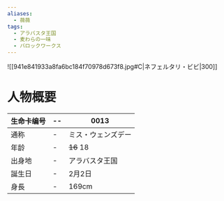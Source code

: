 ```yaml
---
aliases:
  - 薇薇
tags:
  - アラバスタ王国
  - 麦わらの一味
  - バロックワークス
---
```

![[941e841933a8fa6bc184f70978d673f8.jpg#C|ネフェルタリ・ビビ|300]]

# 人物概要

| 生命卡编号 | --  | 0013 |
| ----- | --- | ---- |
| 通称    | -   |  ミス・ウェンズデー    |
| 年龄    | -   | ~~16~~ 18     |
| 出身地   | -   |  アラバスタ王国    |
| 誕生日   | -   | 2月2日     |
| 身長    | -   |  169cm    |





